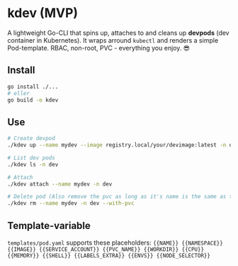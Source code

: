 # kdev (MVP)

A lightweight Go-CLI that spins up, attaches to and cleans up **devpods** (dev container in Kubernetes).
It wraps arround `kubectl` and renders a simple Pod-template. RBAC, non-root, PVC - everything you enjoy. 😎

## Install
```bash
go install ./...
# eller
go build -o kdev
```

## Use
```bash
# Create devpod
./kdev up --name mydev --image registry.local/your/devimage:latest -n dev --env FOO=bar --cpu 1000m --memory 2Gi

# List dev pods
./kdev ls -n dev

# Attach
./kdev attach --name mydev -n dev

# Delete pod (Also remove the pvc as long as it's name is the same as the pods name)
./kdev rm --name mydev -n dev --with-pvc
```

## Template-variable
`templates/pod.yaml` supports these placeholders:
`{{NAME}} {{NAMESPACE}} {{IMAGE}} {{SERVICE_ACCOUNT}} {{PVC_NAME}} {{WORKDIR}} {{CPU}} {{MEMORY}} {{SHELL}} {{LABELS_EXTRA}} {{ENVS}} {{NODE_SELECTOR}}`

